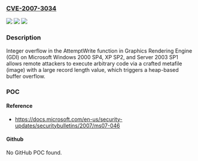 ### [CVE-2007-3034](https://cve.mitre.org/cgi-bin/cvename.cgi?name=CVE-2007-3034)
![](https://img.shields.io/static/v1?label=Product&message=n%2Fa&color=blue)
![](https://img.shields.io/static/v1?label=Version&message=n%2Fa&color=blue)
![](https://img.shields.io/static/v1?label=Vulnerability&message=n%2Fa&color=brighgreen)

### Description

Integer overflow in the AttemptWrite function in Graphics Rendering Engine (GDI) on Microsoft Windows 2000 SP4, XP SP2, and Server 2003 SP1 allows remote attackers to execute arbitrary code via a crafted metafile (image) with a large record length value, which triggers a heap-based buffer overflow.

### POC

#### Reference
- https://docs.microsoft.com/en-us/security-updates/securitybulletins/2007/ms07-046

#### Github
No GitHub POC found.

